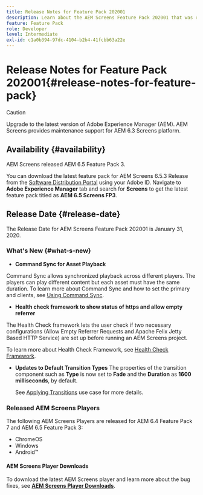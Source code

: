 ```yaml
---
title: Release Notes for Feature Pack 202001
description: Learn about the AEM Screens Feature Pack 202001 that was released on January 31, 2020.
feature: Feature Pack
role: Developer
level: Intermediate
exl-id: c1a0b394-97dc-4104-b2b4-41fcbb63a22e
---
```

# Release Notes for Feature Pack 202001{#release-notes-for-feature-pack}

>[!CAUTION]
>
>Upgrade to the latest version of Adobe Experience Manager (AEM). AEM Screens provides maintenance support for AEM 6.3 Screens platform.

## Availability {#availability}

AEM Screens released AEM 6.5 Feature Pack 3.

You can download the latest feature pack for AEM Screens 6.5.3 Release from the [Software Distribution Portal](https://experience.adobe.com/#/downloads/content/software-distribution/en/aem.html) using your Adobe ID. Navigate to **Adobe Experience Manager** tab and search for **Screens** to get the latest feature pack titled as **AEM 6.5 Screens FP3**.

## Release Date {#release-date}

The Release Date for AEM Screens Feature Pack 202001 is January 31, 2020.

### What's New {#what-s-new}

* **Command Sync for Asset Playback**

Command Sync allows synchronized playback across different players. The players can play different content but each asset must have the same duration.
   To learn more about Command Sync and how to set the primary and clients, see [Using Command Sync](using-command-sync.md).

* **Health check framework to show status of https and allow empty referrer**

The Health Check framework lets the user check if two necessary configurations (Allow Empty Referrer Requests and Apache Felix Jetty Based HTTP Service) are set up before running an AEM Screens project. 

   To learn more about Health Check Framework, see [Health Check Framework](/help/user-guide/configuring-screens-introduction.md#health-check-framework).

* **Updates to Default Transition Types**
The properties of the transition component such as **Type** is now set to **Fade** and the **Duration** as **1600 milliseconds**, by default.

   See [Applying Transitions](/help/user-guide/applying-transitions.md) use case for more details.


### Released AEM Screens Players

The following AEM Screens Players are released for AEM 6.4 Feature Pack 7 and AEM 6.5 Feature Pack 3:

* ChromeOS
* Windows
* Android&trade;

#### AEM Screens Player Downloads

To download the latest AEM Screens player and learn more about the bug fixes, see [**AEM Screens Player Downloads**](https://download.macromedia.com/screens/).
